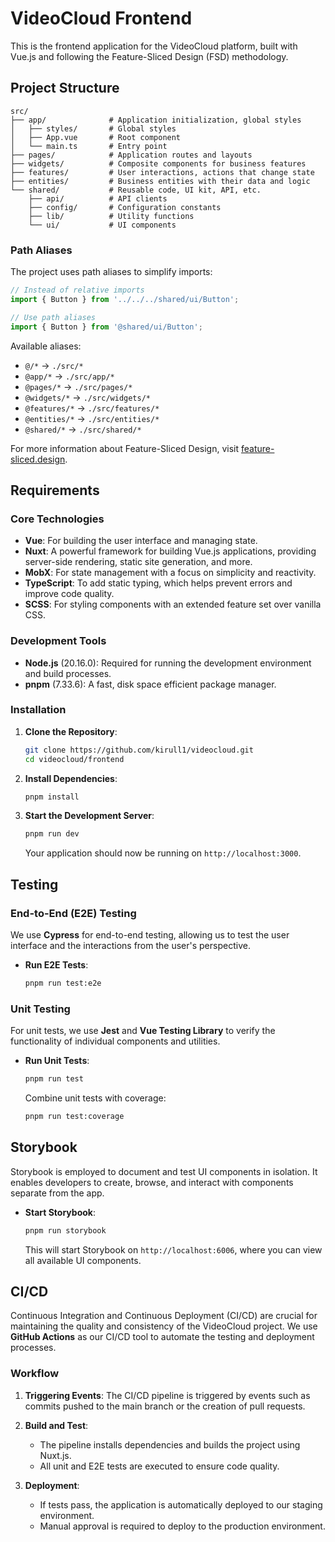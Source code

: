 # VideoCloud Frontend

This is the frontend application for the VideoCloud platform, built with Vue.js and following the Feature-Sliced Design (FSD) methodology.

## Project Structure

```
src/
├── app/              # Application initialization, global styles
│   ├── styles/       # Global styles
│   ├── App.vue       # Root component
│   └── main.ts       # Entry point
├── pages/            # Application routes and layouts
├── widgets/          # Composite components for business features
├── features/         # User interactions, actions that change state
├── entities/         # Business entities with their data and logic
└── shared/           # Reusable code, UI kit, API, etc.
    ├── api/          # API clients
    ├── config/       # Configuration constants
    ├── lib/          # Utility functions
    └── ui/           # UI components
```

### Path Aliases

The project uses path aliases to simplify imports:

```typescript
// Instead of relative imports
import { Button } from '../../../shared/ui/Button';

// Use path aliases
import { Button } from '@shared/ui/Button';
```

Available aliases:
- `@/*` → `./src/*`
- `@app/*` → `./src/app/*`
- `@pages/*` → `./src/pages/*`
- `@widgets/*` → `./src/widgets/*`
- `@features/*` → `./src/features/*`
- `@entities/*` → `./src/entities/*`
- `@shared/*` → `./src/shared/*`

For more information about Feature-Sliced Design, visit [feature-sliced.design](https://feature-sliced.design/).

## Requirements

### Core Technologies

- **Vue**: For building the user interface and managing state.
- **Nuxt**: A powerful framework for building Vue.js applications, providing server-side rendering, static site generation, and more.
- **MobX**: For state management with a focus on simplicity and reactivity.
- **TypeScript**: To add static typing, which helps prevent errors and improve code quality.
- **SCSS**: For styling components with an extended feature set over vanilla CSS.

### Development Tools

- **Node.js** (20.16.0): Required for running the development environment and build processes.
- **pnpm** (7.33.6): A fast, disk space efficient package manager.

### Installation

1. **Clone the Repository**:
   ```bash
   git clone https://github.com/kirull1/videocloud.git
   cd videocloud/frontend
   ```

2. **Install Dependencies**:
   ```bash
   pnpm install
   ```

3. **Start the Development Server**:
   ```bash
   pnpm run dev
   ```

   Your application should now be running on `http://localhost:3000`.

## Testing

### End-to-End (E2E) Testing

We use **Cypress** for end-to-end testing, allowing us to test the user interface and the interactions from the user's perspective.

- **Run E2E Tests**:
  ```bash
  pnpm run test:e2e
  ```

### Unit Testing

For unit tests, we use **Jest** and **Vue Testing Library** to verify the functionality of individual components and utilities.

- **Run Unit Tests**:
  ```bash
  pnpm run test
  ```

  Combine unit tests with coverage:
  ```bash
  pnpm run test:coverage
  ```

## Storybook

Storybook is employed to document and test UI components in isolation. It enables developers to create, browse, and interact with components separate from the app.

- **Start Storybook**:
  ```bash
  pnpm run storybook
  ```

  This will start Storybook on `http://localhost:6006`, where you can view all available UI components.

## CI/CD

Continuous Integration and Continuous Deployment (CI/CD) are crucial for maintaining the quality and consistency of the VideoCloud project. We use **GitHub Actions** as our CI/CD tool to automate the testing and deployment processes.

### Workflow

1. **Triggering Events**: The CI/CD pipeline is triggered by events such as commits pushed to the main branch or the creation of pull requests.

2. **Build and Test**:
   - The pipeline installs dependencies and builds the project using Nuxt.js.
   - All unit and E2E tests are executed to ensure code quality.

3. **Deployment**:
   - If tests pass, the application is automatically deployed to our staging environment.
   - Manual approval is required to deploy to the production environment.
